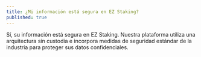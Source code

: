 ```yaml
---
title: ¿Mi información está segura en EZ Staking?
published: true
---
```


Sí, su información está segura en EZ Staking. Nuestra plataforma utiliza una arquitectura sin custodia e incorpora medidas de seguridad estándar de la industria para proteger sus datos confidenciales.
